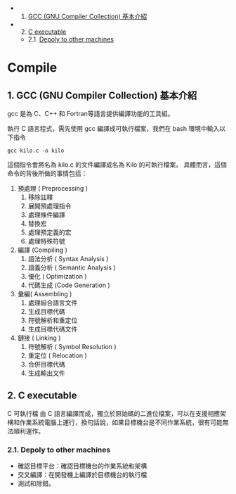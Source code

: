 <!-- vscode-markdown-toc -->
* 1. [GCC (GNU Compiler Collection) 基本介紹](#GCCGNUCompilerCollection)
* 2. [C executable](#Cexecutable)
	* 2.1. [Depoly to other machines](#Depolytoothermachines)

<!-- vscode-markdown-toc-config
	numbering=true
	autoSave=true
	/vscode-markdown-toc-config -->
<!-- /vscode-markdown-toc -->
# Compile

##  1. <a name='GCCGNUCompilerCollection'></a>GCC (GNU Compiler Collection) 基本介紹
gcc 是為 C、C++ 和 Fortran等語言提供編譯功能的工具組。

執行 C 語言程式，需先使用 gcc 編譯成可執行檔案，我們在 bash 環境中輸入以下指令

    gcc kilo.c -o kilo

這個指令會將名為 kilo.c 的文件編譯成名為 Kilo 的可執行檔案。
具體而言，這個命令的背後所做的事情包括：

1. 預處理 ( Preprocessing )
   1. 移除註釋
   2. 展開預處理指令
   3. 處理條件編譯
   4. 替換宏
   5. 處理預定義的宏
   6. 處理特殊符號
2. 編譯 (Compiling )
   1. 語法分析 ( Syntax Analysis )
   2. 語義分析 ( Semantic Analysis )
   3. 優化 ( Optimization )
   4. 代碼生成 (Code Generation )
3. 彙編( Assembling )
   1. 處理組合語言文件
   2. 生成目標代碼
   3. 符號解析和重定位
   4. 生成目標代碼文件
4. 鏈接 ( Linking )
   1. 符號解析 ( Symbol Resolution )
   2. 重定位 ( Relocation )
   3. 合併目標代碼
   4. 生成輸出文件
##  2. <a name='Cexecutable'></a>C executable
C 可執行檔 由 C 語言編譯而成，獨立於原始碼的二進位檔案，可以在支援相應架構和作業系統電腦上運行，換句話說，如果目標機台是不同作業系統，很有可能無法順利運作。

###  2.1. <a name='Depolytoothermachines'></a>Depoly to other machines
* 確認目標平台：確認目標機台的作業系統和架構
* 交叉編譯：在開發機上編譯於目標機台的執行檔
* 測試和除錯。